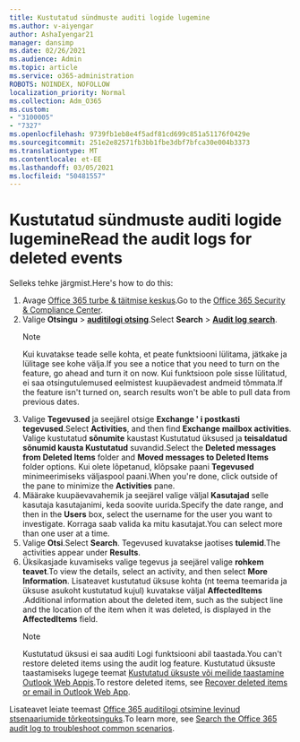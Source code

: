 ```yaml
---
title: Kustutatud sündmuste auditi logide lugemine
ms.author: v-aiyengar
author: AshaIyengar21
manager: dansimp
ms.date: 02/26/2021
ms.audience: Admin
ms.topic: article
ms.service: o365-administration
ROBOTS: NOINDEX, NOFOLLOW
localization_priority: Normal
ms.collection: Adm_O365
ms.custom:
- "3100005"
- "7327"
ms.openlocfilehash: 9739fb1eb8e4f5adf81cd699c851a51176f0429e
ms.sourcegitcommit: 251e2e82571fb3bb1fbe3dbf7bfca30e004b3373
ms.translationtype: MT
ms.contentlocale: et-EE
ms.lasthandoff: 03/05/2021
ms.locfileid: "50481557"
---
```

# <a name="read-the-audit-logs-for-deleted-events"></a><span data-ttu-id="76a7b-102">Kustutatud sündmuste auditi logide lugemine</span><span class="sxs-lookup"><span data-stu-id="76a7b-102">Read the audit logs for deleted events</span></span>

<span data-ttu-id="76a7b-103">Selleks tehke järgmist.</span><span class="sxs-lookup"><span data-stu-id="76a7b-103">Here's how to do this:</span></span>

1. <span data-ttu-id="76a7b-104">Avage [Office 365 turbe & täitmise keskus](https://go.microsoft.com/fwlink/p/?linkid=2077143).</span><span class="sxs-lookup"><span data-stu-id="76a7b-104">Go to the [Office 365 Security & Compliance Center](https://go.microsoft.com/fwlink/p/?linkid=2077143).</span></span>
1. <span data-ttu-id="76a7b-105">Valige **Otsingu**  >  [**auditilogi otsing**](https://go.microsoft.com/fwlink/?linkid=2103759).</span><span class="sxs-lookup"><span data-stu-id="76a7b-105">Select **Search** > [**Audit log search**](https://go.microsoft.com/fwlink/?linkid=2103759).</span></span>
    > [!NOTE]
    > <span data-ttu-id="76a7b-106">Kui kuvatakse teade selle kohta, et peate funktsiooni lülitama, jätkake ja lülitage see kohe välja.</span><span class="sxs-lookup"><span data-stu-id="76a7b-106">If you see a notice that you need to turn on the feature, go ahead and turn it on now.</span></span> <span data-ttu-id="76a7b-107">Kui funktsioon pole sisse lülitatud, ei saa otsingutulemused eelmistest kuupäevadest andmeid tõmmata.</span><span class="sxs-lookup"><span data-stu-id="76a7b-107">If the feature isn't turned on, search results won't be able to pull data from previous dates.</span></span>
1. <span data-ttu-id="76a7b-108">Valige **Tegevused** ja seejärel otsige **Exchange ' i postkasti tegevused**.</span><span class="sxs-lookup"><span data-stu-id="76a7b-108">Select **Activities**, and then find **Exchange mailbox activities**.</span></span> <span data-ttu-id="76a7b-109">Valige kustutatud **sõnumite** kaustast Kustutatud üksused ja **teisaldatud sõnumid kausta Kustutatud** suvandid.</span><span class="sxs-lookup"><span data-stu-id="76a7b-109">Select the **Deleted messages from Deleted Items** folder and **Moved messages to Deleted Items** folder options.</span></span> <span data-ttu-id="76a7b-110">Kui olete lõpetanud, klõpsake paani **Tegevused** minimeerimiseks väljaspool paani.</span><span class="sxs-lookup"><span data-stu-id="76a7b-110">When you're done, click outside of the pane to minimize the **Activities** pane.</span></span>
1. <span data-ttu-id="76a7b-111">Määrake kuupäevavahemik ja seejärel valige väljal **Kasutajad** selle kasutaja kasutajanimi, keda soovite uurida.</span><span class="sxs-lookup"><span data-stu-id="76a7b-111">Specify the date range, and then in the **Users** box, select the username for the user you want to investigate.</span></span> <span data-ttu-id="76a7b-112">Korraga saab valida ka mitu kasutajat.</span><span class="sxs-lookup"><span data-stu-id="76a7b-112">You can select more than one user at a time.</span></span>
1. <span data-ttu-id="76a7b-113">Valige **Otsi**.</span><span class="sxs-lookup"><span data-stu-id="76a7b-113">Select **Search**.</span></span> <span data-ttu-id="76a7b-114">Tegevused kuvatakse jaotises **tulemid**.</span><span class="sxs-lookup"><span data-stu-id="76a7b-114">The activities appear under **Results**.</span></span>
1. <span data-ttu-id="76a7b-115">Üksikasjade kuvamiseks valige tegevus ja seejärel valige **rohkem teavet**.</span><span class="sxs-lookup"><span data-stu-id="76a7b-115">To view the details, select an activity, and then select **More Information**.</span></span> <span data-ttu-id="76a7b-116">Lisateavet kustutatud üksuse kohta (nt teema teemarida ja üksuse asukoht kustutatud kujul) kuvatakse väljal **AffectedItems** .</span><span class="sxs-lookup"><span data-stu-id="76a7b-116">Additional information about the deleted item, such as the subject line and the location of the item when it was deleted, is displayed in the **AffectedItems** field.</span></span>
    > [!NOTE]
    > <span data-ttu-id="76a7b-117">Kustutatud üksusi ei saa auditi Logi funktsiooni abil taastada.</span><span class="sxs-lookup"><span data-stu-id="76a7b-117">You can't restore deleted items using the audit log feature.</span></span> <span data-ttu-id="76a7b-118">Kustutatud üksuste taastamiseks lugege teemat [Kustutatud üksuste või meilide taastamine Outlook Web Appis](https://go.microsoft.com/fwlink/?linkid=2103759).</span><span class="sxs-lookup"><span data-stu-id="76a7b-118">To restore deleted items, see [Recover deleted items or email in Outlook Web App](https://go.microsoft.com/fwlink/?linkid=2103759).</span></span>

<span data-ttu-id="76a7b-119">Lisateavet leiate teemast [Office 365 auditilogi otsimine levinud stsenaariumide tõrkeotsinguks](https://go.microsoft.com/fwlink/?linkid=2103944).</span><span class="sxs-lookup"><span data-stu-id="76a7b-119">To learn more, see [Search the Office 365 audit log to troubleshoot common scenarios](https://go.microsoft.com/fwlink/?linkid=2103944).</span></span>
